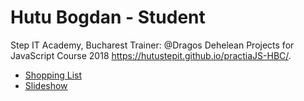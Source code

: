 # Hutu Bogdan - Student 

Step IT Academy, Bucharest Trainer: @Dragos Dehelean
Projects for JavaScript Course 2018
https://hutustepit.github.io/practiaJS-HBC/.

* [Shopping List](https://hutustepit.github.io/practiaJS-HBC/Shoppinglist/index.html)
* [Slideshow](https://hutustepit.github.io/practiaJS-HBC/SlideShow/index.html)
